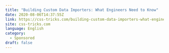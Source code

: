 ```yaml
---
title: "Building Custom Data Importers: What Engineers Need to Know"
date: 2020-08-06T14:37:55Z
link: https://css-tricks.com/building-custom-data-importers-what-engineers-need-to-know/?utm_medium=RSS&utm_source=news.12bit.vn
site: css-tricks.com
language: English
category:
  - Sponsored
draft: false
---
```

